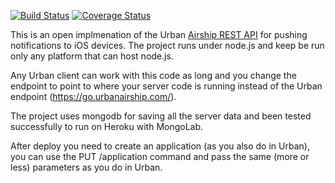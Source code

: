 [![Build Status](https://travis-ci.org/sambame/open-urban-airship.svg)](https://travis-ci.org/sambame/open-urban-airship)
[![Coverage Status](https://coveralls.io/repos/sambame/open-urban-airship/badge.svg)](https://coveralls.io/r/sambame/open-urban-airship)

This is an open implmenation of the Urban [Airship REST API](https://docs.urbanairship.com/display/DOCS/Server%3A+iOS+Push+API) for pushing notifications to iOS devices.
The project runs under node.js and keep be run only any platform that can host node.js.  

Any Urban client can work with this code as long and you change the endpoint to point to where your server code is running instead of the Urban endpoint (https://go.urbanairship.com/).

The project uses mongodb for saving all the server data and been tested successfully to run on Heroku with MongoLab. 

After deploy you need to create an application (as you also do in Urban), you can use the PUT /application command and pass the same (more or less) parameters as you do in Urban.
